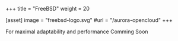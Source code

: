 +++
title = "FreeBSD"
weight = 20

[asset]
    image = "freebsd-logo.svg"
    #url = "/aurora-opencloud"
+++

For maximal adaptability and performance
Comming Soon
